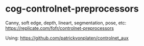 # cog-controlnet-preprocessors

Canny, soft edge, depth, lineart, segmentation, pose, etc:
https://replicate.com/fofr/controlnet-preprocessors

Using:
https://github.com/patrickvonplaten/controlnet_aux
